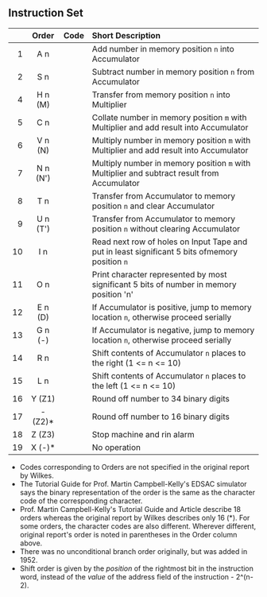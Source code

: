 ## Instruction Set

|    | Order    | Code | Short Description |
|---:|:--------:|:----:|:------------------|
|  1 | A n      |      | Add number in memory position `n` into Accumulator
|  2 | S n      |      | Subtract number in memory position `n` from Accumulator
|  4 | H n (M)  |      | Transfer from memory position `n` into Multiplier
|  5 | C n      |      | Collate number in memory position `m` with Multiplier and add result into Accumulator
|  6 | V n (N)  |      | Multiply number in memory position `m` with Multiplier and add result into Accumulator
|  7 | N n (N') |      | Multiply number in memory position `m` with Multiplier and subtract result from Accumulator
|  8 | T n      |      | Transfer from Accumulator to memory position `n` and clear Accumulator
|  9 | U n (T') |      | Transfer from Accumulator to memory position `n` without clearing Accumulator
| 10 | I n      |      | Read next row of holes on Input Tape and put in least significant 5 bits ofmemory position `n`
| 11 | O n      |      | Print character represented by most significant 5 bits of number in memory position 'n'
| 12 | E n (D)  |      | If Accumulator is positive, jump to memory location `n`, otherwise proceed serially
| 13 | G n (-)  |      | If Accumulator is negative, jump to memory location `n`, otherwise proceed serially
| 14 | R n      |      | Shift contents of Accumulator `n` places to the right (1 <= n <= 10)
| 15 | L n      |      | Shift contents of Accumulator `n` places to the left (1 <= n <= 10)
| 16 | Y (Z1)   |      | Round off number to 34 binary digits
| 17 | - (Z2)*  |      | Round off number to 16 binary digits
| 18 | Z (Z3)   |      | Stop machine and rin alarm
| 19 | X (-)*   |      | No operation

- Codes corresponding to Orders are not specified in the original report by Wilkes.
- The Tutorial Guide for Prof. Martin Campbell-Kelly's EDSAC simulator says the binary representation of the order is the same as the character code of the corresponding character.
- Prof. Martin Campbell-Kelly's Tutorial Guide and Article describe 18 orders whereas the original report by Wilkes describes only 16 (*). For some orders, the character codes are also different. Wherever different, original report's order is noted in parentheses in the Order column above.
- There was no unconditional branch order originally, but was added in 1952.
- Shift order is given by the *position* of the rightmost bit in the instruction word, instead of the *value* of the address field of the instruction - 2^(n-2).
